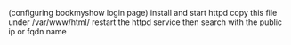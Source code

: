 (configuring bookmyshow login page)
install and start  httpd
copy this file under /var/www/html/
restart the httpd service 
then search with the public  ip or fqdn name 
